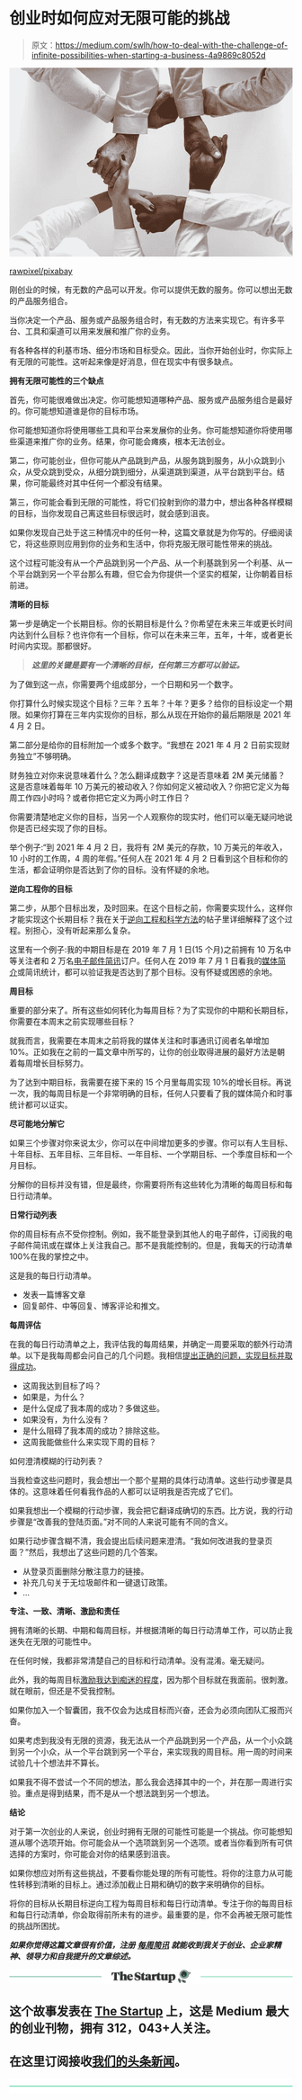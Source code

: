 # 创业时如何应对无限可能的挑战

> 原文：<https://medium.com/swlh/how-to-deal-with-the-challenge-of-infinite-possibilities-when-starting-a-business-4a9869c8052d>

![](img/5925a9a603d8e82895b5162d55fbfb65.png)

[rawpixel/pixabay](https://pixabay.com/en/man-people-achievement-african-3230661/)

刚创业的时候，有无数的产品可以开发。你可以提供无数的服务。你可以想出无数的产品服务组合。

当你决定一个产品、服务或产品服务组合时，有无数的方法来实现它。有许多平台、工具和渠道可以用来发展和推广你的业务。

有各种各样的利基市场、细分市场和目标受众。因此，当你开始创业时，你实际上有无限的可能性。这听起来像是好消息，但在现实中有很多缺点。

**拥有无限可能性的三个缺点**

首先，你可能很难做出决定。你可能想知道哪种产品、服务或产品服务组合是最好的。你可能想知道谁是你的目标市场。

你可能想知道你将使用哪些工具和平台来发展你的业务。你可能想知道你将使用哪些渠道来推广你的业务。结果，你可能会瘫痪，根本无法创业。

第二，你可能创业，但你可能从产品跳到产品，从服务跳到服务，从小众跳到小众，从受众跳到受众，从细分跳到细分，从渠道跳到渠道，从平台跳到平台。结果，你可能最终对其中任何一个都没有结果。

第三，你可能会看到无限的可能性，将它们投射到你的潜力中，想出各种各样模糊的目标，当你发现自己离这些目标很远时，就会感到沮丧。

如果你发现自己处于这三种情况中的任何一种，这篇文章就是为你写的。仔细阅读它，将这些原则应用到你的业务和生活中，你将克服无限可能性带来的挑战。

这个过程可能没有从一个产品跳到另一个产品、从一个利基跳到另一个利基、从一个平台跳到另一个平台那么有趣，但它会为你提供一个坚实的框架，让你朝着目标前进。

**清晰的目标**

第一步是确定一个长期目标。你的长期目标是什么？你希望在未来三年或更长时间内达到什么目标？也许你有一个目标，你可以在未来三年，五年，十年，或者更长时间内实现。那都很好。

> ***这里的关键是要有一个清晰的目标，任何第三方都可以验证。***

为了做到这一点，你需要两个组成部分，一个日期和另一个数字。

你打算什么时候实现这个目标？三年？五年？十年？更多？给你的目标设定一个期限。如果你打算在三年内实现你的目标，那么从现在开始你的最后期限是 2021 年 4 月 2 日。

第二部分是给你的目标附加一个或多个数字。“我想在 2021 年 4 月 2 日前实现财务独立”不够明确。

财务独立对你来说意味着什么？怎么翻译成数字？这是否意味着 2M 美元储蓄？这是否意味着每年 10 万美元的被动收入？你如何定义被动收入？你把它定义为每周工作四小时吗？或者你把它定义为两小时工作日？

你需要清楚地定义你的目标，当另一个人观察你的现实时，他们可以毫无疑问地说你是否已经实现了你的目标。

举个例子:“到 2021 年 4 月 2 日，我将有 2M 美元的存款，10 万美元的年收入，10 小时的工作周，4 周的年假。”任何人在 2021 年 4 月 2 日看到这个目标和你的生活，都会证明你是否达到了你的目标。没有怀疑的余地。

**逆向工程你的目标**

第二步，从那个目标出发，及时回来。在这个目标之前，你需要实现什么，这样你才能实现这个长期目标？我在关于[逆向工程和科学方法](https://ideavisionaction.com/entrepreneurship/how-to-use-reverse-engineering-and-the-scientific-method-to-realize-medium-coms-business-goals/)的帖子里详细解释了这个过程。别担心，没有听起来那么复杂。

这里有一个例子:我的中期目标是在 2019 年 7 月 1 日(15 个月)之前拥有 10 万名中等关注者和 2 万名[电子邮件简讯](https://ideavisionaction.com/email-newsletter/)订户。任何人在 2019 年 7 月 1 日看我的[媒体简介](/@bbilgin)或简讯统计，都可以验证我是否达到了那个目标。没有怀疑或困惑的余地。

**周目标**

重要的部分来了。所有这些如何转化为每周目标？为了实现你的中期和长期目标，你需要在本周末之前实现哪些目标？

就我而言，我需要在本周末之前将我的媒体关注和时事通讯订阅者名单增加 10%。正如我在之前的一篇文章中所写的，让你的创业取得进展的最好方法是朝着每周增长目标努力。

为了达到中期目标，我需要在接下来的 15 个月里每周实现 10%的增长目标。再说一次，我的每周目标是一个非常明确的目标，任何人只要看了我的媒体简介和时事统计都可以证实。

**尽可能地分解它**

如果三个步骤对你来说太少，你可以在中间增加更多的步骤。你可以有人生目标、十年目标、五年目标、三年目标、一年目标、一个学期目标、一个季度目标和一个月目标。

分解你的目标并没有错，但是最终，你需要将所有这些转化为清晰的每周目标和每日行动清单。

**日常行动列表**

你的周目标有点不受你控制。例如，我不能登录到其他人的电子邮件，订阅我的电子邮件简讯或在媒体上关注我自己。那不是我能控制的。但是，我每天的行动清单 100%在我的掌控之中。

这是我的每日行动清单。

*   发表一篇博客文章
*   回复邮件、中等回复、博客评论和推文。

**每周评估**

在我的每日行动清单之上，我评估我的每周结果，并确定一周要采取的额外行动清单。以下是我每周都会问自己的几个问题。我相信[提出正确的问题，实现目标并取得成功](https://ideavisionaction.com/business/use-your-curiosity-as-motivation-and-ask-the-right-questions-to-succeed/)。

*   这周我达到目标了吗？
*   如果是，为什么？
*   是什么促成了我本周的成功？多做这些。
*   如果没有，为什么没有？
*   是什么阻碍了我本周的成功？排除这些。
*   这周我能做些什么来实现下周的目标？

如何澄清模糊的行动列表？

当我检查这些问题时，我会想出一个那个星期的具体行动清单。这些行动步骤是具体的。这意味着任何看我作品的人都可以证明我是否完成了它们。

如果我想出一个模糊的行动步骤，我会把它翻译成确切的东西。比方说，我的行动步骤是“改善我的登陆页面。”对不同的人来说可能有不同的含义。

如果行动步骤含糊不清，我会提出后续问题来澄清。“我如何改进我的登录页面？”然后，我想出了这些问题的几个答案。

*   从登录页面删除分散注意力的链接。
*   补充几句关于无垃圾邮件和一键退订政策。
*   …

**专注、一致、清晰、激励和责任**

拥有清晰的长期、中期和每周目标，并根据清晰的每日行动清单工作，可以防止我迷失在无限的可能性中。

在任何时候，我都非常清楚自己的目标和行动清单。没有混淆。毫无疑问。

此外，我的每周目标[激励我达到痴迷的程度](https://ideavisionaction.com/entrepreneurship/how-to-motivate-yourself-to-the-level-of-obsession/)，因为那个目标就在我面前。很刺激。就在眼前，但还是不受我控制。

如果你加入一个智囊团，我不仅会为达成目标而兴奋，还会为必须向团队汇报而兴奋。

如果考虑到我没有无限的资源，我无法从一个产品跳到另一个产品，从一个小众跳到另一个小众，从一个平台跳到另一个平台，来实现我的周目标。用一周的时间来试验几十个想法并不算长。

如果我不得不尝试一个不同的想法，那么我会选择其中的一个，并在那一周进行实验。重点是得到结果，而不是从一个想法跳到另一个想法。

**结论**

对于第一次创业的人来说，创业时拥有无限的可能性可能是一个挑战。你可能想知道从哪个选项开始。你可能会从一个选项跳到另一个选项。或者当你看到所有可供选择的方案时，你可能会对你的结果感到沮丧。

如果你想应对所有这些挑战，不要看你能处理的所有可能性。将你的注意力从可能性转移到清晰的目标上。通过添加截止日期和确切的数字来明确你的目标。

将你的目标从长期目标逆向工程为每周目标和每日行动清单。专注于你的每周目标和每日行动清单，你会取得前所未有的进步。最重要的是，你不会再被无限可能性的挑战所困扰。

***如果你觉得这篇文章很有价值，注册*** [***每周简讯***](https://ideavisionaction.com/email-newsletter/) ***就能收到我关于创业、企业家精神、领导力和自我提升的文章综述。***

[![](img/308a8d84fb9b2fab43d66c117fcc4bb4.png)](https://medium.com/swlh)

## 这个故事发表在 [The Startup](https://medium.com/swlh) 上，这是 Medium 最大的创业刊物，拥有 312，043+人关注。

## 在这里订阅接收[我们的头条新闻](http://growthsupply.com/the-startup-newsletter/)。

[![](img/b0164736ea17a63403e660de5dedf91a.png)](https://medium.com/swlh)